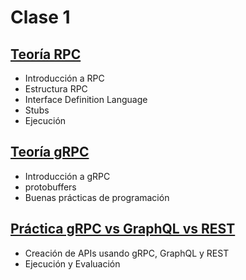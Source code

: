 # Clase 1

## [Teoría RPC](teoria/RPC-gRPC.pdf)

* Introducción a RPC
* Estructura RPC
* Interface Definition Language
* Stubs
* Ejecución

## [Teoría gRPC](teoria/gRPC.pdf)
* Introducción a gRPC
* protobuffers
* Buenas prácticas de programación

## [Práctica gRPC vs GraphQL vs REST](práctica/gRPC_GraphQL_REST.ipynb)
* Creación de APIs usando gRPC, GraphQL y REST
* Ejecución y Evaluación
